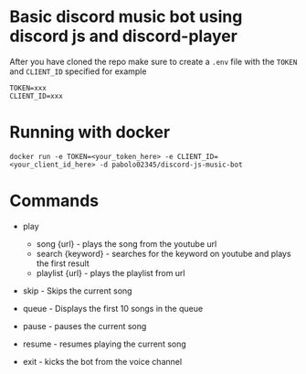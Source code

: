 # Basic discord music bot using discord js and discord-player

After you have cloned the repo make sure to create a `.env` file with the `TOKEN` and `CLIENT_ID` specified for example

```
TOKEN=xxx
CLIENT_ID=xxx
```

# Running with docker

`docker run -e TOKEN=<your_token_here> -e CLIENT_ID=<your_client_id_here> -d pabolo02345/discord-js-music-bot`

# Commands

- play
  - song {url}       - plays the song from the youtube url
  - search {keyword} - searches for the keyword on youtube and plays the first result
  - playlist {url}   - plays the playlist from url

- skip   - Skips the current song
- queue  - Displays the first 10 songs in the queue
- pause  - pauses the current song
- resume - resumes playing the current song
- exit   - kicks the bot from the voice channel
